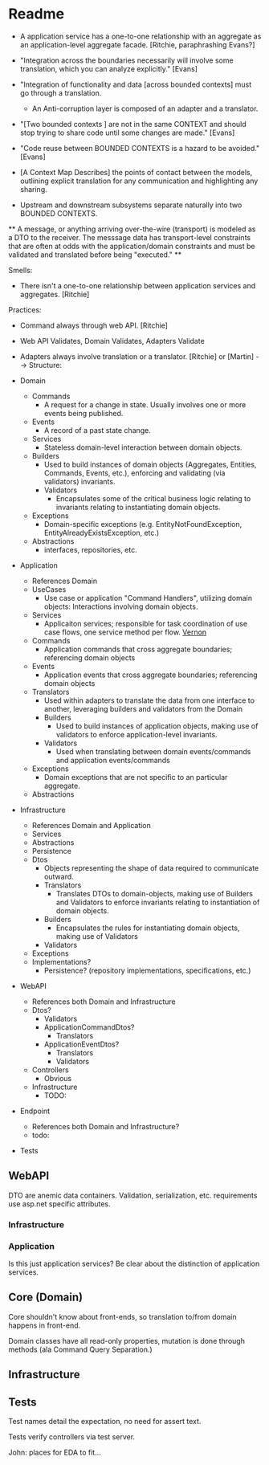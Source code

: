 # Readme

<!--
Tenets:

- Messages are DTOs [Dahan]
- MVC models are messages [Ritchie]
- DTOs require adaptation to to domain objects (aggregates, entities, value objects). [Ritchie]
- "Application service are responsible for task coordination of use case flows, one service method per flow". [Vernon]
- [An application service is a command handler for a specific aggregate. One aggregate has one application service whose purpose is to orchestrate how commands will be fulfilled.](https://github.com/Elders/Cronus/blob/master/docs/cronus-framework/domain-modeling/handlers/application-services.md#:~:text=an%20application%20service%20is%20a%20command%20handler%20for%20a%20specific%20aggregate.%20one%20aggregate%20has%20one%20application%20service%20whose%20purpose%20is%20to%20orchestrate%20how%20commands%20will%20be%20fulfilled)
- "Command Handler (semantically an Application Service)" [Vernon]
- Application Services are command handlers that handle a use case. <!--"Application Services are command handlers ... [that handle a use case]"-->
  - A application service has a one-to-one relationship with an aggregate as an application-level aggregate facade. [Ritchie, paraphrashing Evans?]
- "Integration across the boundaries necessarily will involve some translation, which you can analyze explicitly." [Evans]
- "Integration of functionality and data [across bounded contexts] must go through a translation. 
  - An Anti-corruption layer is composed of an adapter and a translator.

- "[Two bounded contexts ] are not in the same CONTEXT and should stop trying to share code until some changes are made." [Evans]
- "Code reuse between BOUNDED CONTEXTS is a hazard to be avoided." [Evans]
- [A Context Map Describes] the points of contact between the models, outlining explicit translation for any communication and highlighting any sharing. 
- Upstream and downstream subsystems separate naturally into two BOUNDED CONTEXTS. 

**
A message, or anything arriving over-the-wire (transport) is modeled as a DTO to the receiver.  The messsage data has transport-level constraints that are often at odds with the application/domain constraints and must be validated and translated before being "executed."
**

Smells:

 - There isn't a one-to-one relationship between application services and aggregates. [Ritchie]

Practices:

- Command always through web API. [Ritchie]
- Web API Validates, Domain Validates, Adapters Validate
- Adapters always involve translation or a translator. [Ritchie] or [Martin]
-->
Structure:

- Domain
  - Commands
    - A request for a change in state.  Usually involves one or more events being published.
  - Events
    - A record of a past state change.
  - Services
    - Stateless domain-level interaction between domain objects.
  - Builders
    - Used to build instances of domain objects (Aggregates, Entities, Commands, Events, etc.), enforcing and validating (via validators) invariants.
    - Validators
      - Encapsulates some of the critical business logic relating to invariants relating to instantiating domain objects. 
  - Exceptions
    - Domain-specific exceptions (e.g. EntityNotFoundException, EntityAlreadyExistsException, etc.)
  - Abstractions
    - interfaces, repositories, etc.
- Application
  - References Domain
  - UseCases
    - Use case or application "Command Handlers", utilizing domain objects: Interactions involving domain objects.
  - Services
    - Applicaiton services; responsible for task coordination of use case flows, one service method per flow. [Vernon]
  - Commands
    - Application commands that cross aggregate boundaries; referencing domain objects
  - Events
    - Application events that cross aggregate boundaries; referencing domain objects
  - Translators
    - Used within adapters to translate the data from one interface to another, leveraging builders and validators from the Domain
    - Builders
      - Used to build instances of application objects, making use of validators to enforce application-level invariants.
    - Validators
      - Used when translating between domain events/commands and application events/commands
  - Exceptions
    - Domain exceptions that are not specific to an particular aggregate.
  - Abstractions
- Infrastructure
  - References Domain and Application
  - Services
  - Abstractions
  - Persistence
  - Dtos
    - Objects representing the shape of data required to communicate outward.
    - Translators
      - Translates DTOs to domain-objects, making use of Builders and Validators to enforce invariants relating to instantiation of domain objects.
    - Builders
      - Encapsulates the rules for instantiating domain objects, making use of Validators
    - Validators
  - Exceptions
  - Implementations?
    - Persistence? (repository implementations, specifications, etc.)
- WebAPI
  - References both Domain and Infrastructure
  - Dtos?
    - Validators
    - ApplicationCommandDtos?
      - Translators
    - ApplicationEventDtos?
      - Translators
      - Validators
  - Controllers
    - Obvious
  - Infrastructure
    - TODO:
- Endpoint
  - References both Domain and Infrastructure?
  - todo:
- Tests

## WebAPI

DTO are anemic data containers. Validation, serialization, etc. requirements use asp.net specific attributes. 

### Infrastructure

### Application
Is this just application services?  Be clear about the distinction of application services.

## Core (Domain)

Core shouldn't know about front-ends, so translation to/from domain happens in front-end.

Domain classes have all read-only properties, mutation is done through methods (ala Command Query Separation.)

## Infrastructure

## Tests

Test names detail the expectation, no need for assert text.

Tests verify controllers via test server.

[Vernon]: https://localhost
[Dahan]: https://localhost

John: places for EDA to fit...